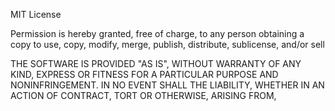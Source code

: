 MIT License


Permission is hereby granted, free of charge, to any person obtaining a copy
to use, copy, modify, merge, publish, distribute, sublicense, and/or sell

THE SOFTWARE IS PROVIDED "AS IS", WITHOUT WARRANTY OF ANY KIND, EXPRESS OR
FITNESS FOR A PARTICULAR PURPOSE AND NONINFRINGEMENT. IN NO EVENT SHALL THE
LIABILITY, WHETHER IN AN ACTION OF CONTRACT, TORT OR OTHERWISE, ARISING FROM,
